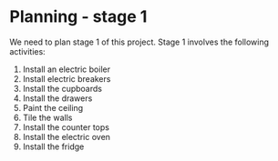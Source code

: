 # Planning - stage 1

We need to plan stage 1 of this project. Stage 1 involves the following activities:

1. Install an electric boiler
1. Install electric breakers
1. Install the cupboards
1. Install the drawers
1. Paint the ceiling
1. Tile the walls
1. Install the counter tops
1. Install the electric oven
1. Install the fridge

